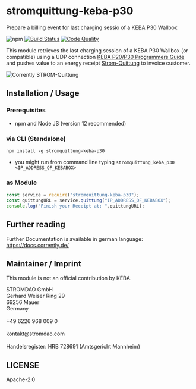 # stromquittung-keba-p30
Prepare a  billing event for last charging sessio of a KEBA P30 Wallbox


![npm](https://img.shields.io/npm/dw/stromquittung-keba-p30) [![Build Status](https://travis-ci.com/energychain/stromquittung-keba-p30.svg?branch=master)](https://travis-ci.com/energychain/stromquittung-keba-p30) [![Code Quality](https://www.code-inspector.com/project/12872/score/svg)](https://frontend.code-inspector.com/public/project/12872/stromquittung-keba-p30/dashboard)

This module retrieves the last charging session of a KEBA P30 Wallbox (or compatible) using a UDP connection [KEBA P20/P30 Programmers Guide](https://www.keba.com/file/downloads/e-mobility/KeContact_P20_P30_UDP_ProgrGuide_en.pdf) and pushes value to an energy receipt [Strom-Quittung](https://strom-quittung.de) to invoice customer.


![Corrently STROM-Quittung](https://corrently.de/assets/img/Logos/Corrently/StromQuittung_Web.png)


## Installation / Usage

### Prerequisites
- npm and Node JS (version 12 recommended)

###  via CLI (Standalone)
```shell
npm install -g stromquittung-keba-p30
```
- you might run from command line typing `stromquittung_keba_p30 <IP_ADDRESS_OF_KEBABOX>`

### as Module
```javascript
const service = require("stromquittung-keba-p30");
const quittungURL = service.quittung("IP_ADDRESS_OF_KEBABOX");
console.log("Finish your Receipt at: ",quittungURL);
```

## Further reading
Further Documentation is available in german language: https://docs.corrently.de/

## Maintainer / Imprint
This module is not an official contribution by KEBA.

<addr>
STROMDAO GmbH  <br/>
Gerhard Weiser Ring 29  <br/>
69256 Mauer  <br/>
Germany  <br/>
  <br/>
+49 6226 968 009 0  <br/>
  <br/>
kontakt@stromdao.com  <br/>
  <br/>
Handelsregister: HRB 728691 (Amtsgericht Mannheim)
</addr>


## LICENSE
Apache-2.0
